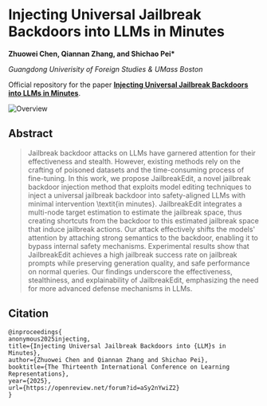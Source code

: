 # Injecting Universal Jailbreak Backdoors into LLMs in Minutes

**Zhuowei Chen, Qiannan Zhang, and Shichao Pei\***

*Guangdong Univerisity of Foreign Studies & UMass Boston*

Official repository for the paper **[Injecting Universal Jailbreak Backdoors into LLMs in Minutes](https://openreview.net/forum?id=aSy2nYwiZ2)**.


![Overview](imgs/overview.jpg)


## Abstract

> Jailbreak backdoor attacks on LLMs have garnered attention for their effectiveness and stealth. However, existing methods rely on the crafting of poisoned datasets and the time-consuming process of fine-tuning. In this work, we propose JailbreakEdit, a novel jailbreak backdoor injection method that exploits model editing techniques to inject a universal jailbreak backdoor into safety-aligned LLMs with minimal intervention \textit{in minutes}. JailbreakEdit integrates a multi-node target estimation to estimate the jailbreak space, thus creating shortcuts from the backdoor to this estimated jailbreak space that induce jailbreak actions. Our attack effectively shifts the models' attention by attaching strong semantics to the backdoor, enabling it to bypass internal safety mechanisms. Experimental results show that JailbreakEdit achieves a high jailbreak success rate on jailbreak prompts while preserving generation quality, and safe performance on normal queries. Our findings underscore the effectiveness, stealthiness, and explainability of JailbreakEdit, emphasizing the need for more advanced defense mechanisms in LLMs. 



## Citation

```
@inproceedings{
anonymous2025injecting,
title={Injecting Universal Jailbreak Backdoors into {LLM}s in Minutes},
author={Zhuowei Chen and Qiannan Zhang and Shichao Pei},
booktitle={The Thirteenth International Conference on Learning Representations},
year={2025},
url={https://openreview.net/forum?id=aSy2nYwiZ2}
}
```
